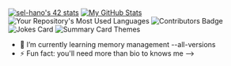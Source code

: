 ###

[![sel-hano's 42 stats](https://badge.mediaplus.ma/greenbinary/sel-hano?1337Badge=off)](https://github.com/oakoudad/badge42)
[![My GitHub Stats](https://github-readme-stats.vercel.app/api/?username=0x013FA11&count_private=true&theme=tokyonight&showicons=true)]()
![Your Repository's Most Used Languages](https://github-readme-stats.vercel.app/api/top-langs/?username=0x013FA11&theme=blue-green)
![Contributors Badge](https://contrib.rocks/image?repo=0x013FA11/RANDOM)
![Jokes Card](https://readme-jokes.vercel.app/api)
![Summary Card Themes](https://github-readme-stats.vercel.app/api?username=your-username&theme=dark&show_icons=true)

- 🌱 I’m currently learning memory management --all-versions
- ⚡ Fun fact: you'll need more than bio to knows me
-->
